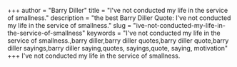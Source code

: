 +++
author = "Barry Diller"
title = "I've not conducted my life in the service of smallness."
description = "the best Barry Diller Quote: I've not conducted my life in the service of smallness."
slug = "ive-not-conducted-my-life-in-the-service-of-smallness"
keywords = "I've not conducted my life in the service of smallness.,barry diller,barry diller quotes,barry diller quote,barry diller sayings,barry diller saying,quotes, sayings,quote, saying, motivation"
+++
I've not conducted my life in the service of smallness.
